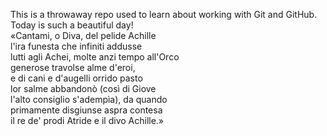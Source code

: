 This is a throwaway repo used to learn about working with Git and GitHub. \
Today is such a beautiful day! \
«Cantami, o Diva, del pelide Achille \
l'ira funesta che infiniti addusse \
lutti agli Achei, molte anzi tempo all'Orco \
generose travolse alme d'eroi, \
e di cani e d'augelli orrido pasto \
lor salme abbandonò (così di Giove \
l'alto consiglio s'adempìa), da quando \
primamente disgiunse aspra contesa \
il re de' prodi Atride e il divo Achille.» 
